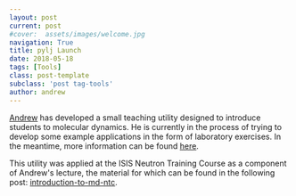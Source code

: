 ```yaml
---
layout: post
current: post
#cover:  assets/images/welcome.jpg
navigation: True
title: pylj Launch 
date: 2018-05-18
tags: [Tools]
class: post-template
subclass: 'post tag-tools'
author: andrew
---
```


[Andrew](http://pythoninchemistry.org/author/andrew/) has developed a small teaching utility designed to introduce students to molecular dynamics. He is currently in the process of trying to develop some example applications in the form of laboratory exercises. In the meantime, more information can be found [here](http://pythoninchemistry.org/pylj).

This utility was applied at the ISIS Neutron Training Course as a component of Andrew's lecture, the material for which can be found in the following post: [introduction-to-md-ntc](http://pythoninchemistry.org/introduction-to-md-ntc).
